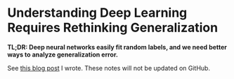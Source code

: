 # Understanding Deep Learning Requires Rethinking Generalization

**TL;DR: Deep neural networks easily fit random labels, and we need better ways
to analyze generalization error.**

See [this blog post][1] I wrote. These notes will not be updated on GitHub.

[1]:https://danieltakeshi.github.io/2017/05/19/understanding-deep-learning-requires-rethinking-generalization-my-thoughts-and-notes
